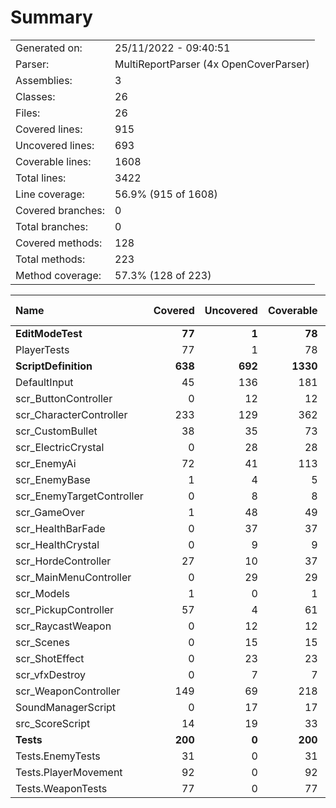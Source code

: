 ﻿# Summary
|||
|:---|:---|
| Generated on: | 25/11/2022 - 09:40:51 |
| Parser: | MultiReportParser (4x OpenCoverParser) |
| Assemblies: | 3 |
| Classes: | 26 |
| Files: | 26 |
| Covered lines: | 915 |
| Uncovered lines: | 693 |
| Coverable lines: | 1608 |
| Total lines: | 3422 |
| Line coverage: | 56.9% (915 of 1608) |
| Covered branches: | 0 |
| Total branches: | 0 |
| Covered methods: | 128 |
| Total methods: | 223 |
| Method coverage: | 57.3% (128 of 223) |

|**Name**|**Covered**|**Uncovered**|**Coverable**|**Total**|**Line coverage**|**Covered**|**Total**|**Branch coverage**|**Covered**|**Total**|**Method coverage**|
|:---|---:|---:|---:|---:|---:|---:|---:|---:|---:|---:|---:|
|**EditModeTest**|**77**|**1**|**78**|**163**|**98.7%**|**0**|**0**|****|**11**|**12**|**91.6%**|
|PlayerTests|77|1|78|163|98.7%|0|0||11|12|91.6%|
|**ScriptDefinition**|**638**|**692**|**1330**|**2833**|**47.9%**|**0**|**0**|****|**95**|**189**|**50.2%**|
|DefaultInput|45|136|181|635|24.8%|0|0||22|46|47.8%|
|scr_ButtonController|0|12|12|30|0%|0|0||0|3|0%|
|scr_CharacterController|233|129|362|615|64.3%|0|0||24|33|72.7%|
|scr_CustomBullet|38|35|73|124|52%|0|0||7|8|87.5%|
|scr_ElectricCrystal|0|28|28|45|0%|0|0||0|4|0%|
|scr_EnemyAi|72|41|113|210|63.7%|0|0||10|14|71.4%|
|scr_EnemyBase|1|4|5|16|20%|0|0||1|2|50%|
|scr_EnemyTargetController|0|8|8|22|0%|0|0||0|2|0%|
|scr_GameOver|1|48|49|94|2%|0|0||1|11|9%|
|scr_HealthBarFade|0|37|37|59|0%|0|0||0|3|0%|
|scr_HealthCrystal|0|9|9|20|0%|0|0||0|2|0%|
|scr_HordeController|27|10|37|74|72.9%|0|0||4|5|80%|
|scr_MainMenuController|0|29|29|60|0%|0|0||0|8|0%|
|scr_Models|1|0|1|95|100%|0|0||1|1|100%|
|scr_PickupController|57|4|61|101|93.4%|0|0||4|4|100%|
|scr_RaycastWeapon|0|12|12|32|0%|0|0||0|2|0%|
|scr_Scenes|0|15|15|27|0%|0|0||0|5|0%|
|scr_ShotEffect|0|23|23|43|0%|0|0||0|3|0%|
|scr_vfxDestroy|0|7|7|18|0%|0|0||0|1|0%|
|scr_WeaponController|149|69|218|408|68.3%|0|0||16|20|80%|
|SoundManagerScript|0|17|17|45|0%|0|0||0|3|0%|
|src_ScoreScript|14|19|33|60|42.4%|0|0||5|9|55.5%|
|**Tests**|**200**|**0**|**200**|**426**|**100%**|**0**|**0**|****|**22**|**22**|**100%**|
|Tests.EnemyTests|31|0|31|84|100%|0|0||5|5|100%|
|Tests.PlayerMovement|92|0|92|183|100%|0|0||10|10|100%|
|Tests.WeaponTests|77|0|77|159|100%|0|0||7|7|100%|
